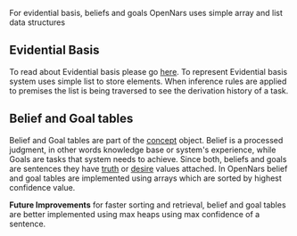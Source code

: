 For evidential basis, beliefs and goals OpenNars uses simple array and list data structures 

## Evidential Basis
To read about Evidential basis please go [here](https://github.com/opennars/opennars/wiki/Revision-and-Choice-Rules). To represent Evidential basis system uses simple list to store elements. When inference rules are applied to premises the list is being traversed to see the derivation history of a task.

## Belief and Goal tables
Belief and Goal tables are part of the [concept](https://github.com/opennars/opennars/wiki/Concept-Object:-Content-and-Attributes) object. Belief is a processed judgment, in other words knowledge base or system's experience, while Goals are tasks that system needs to achieve. Since both, beliefs and goals are sentences they have [truth](https://github.com/opennars/opennars/wiki/Truth-Value:-Definition-and-Examples) or [desire](https://github.com/opennars/opennars/wiki/Desire-Value:-Definition-and-Examples) values attached. In OpenNars belief and goal tables are implemented using arrays which are sorted by highest confidence value.

**Future Improvements** for faster sorting and retrieval, belief and goal tables are better implemented using max heaps using max confidence of a sentence.